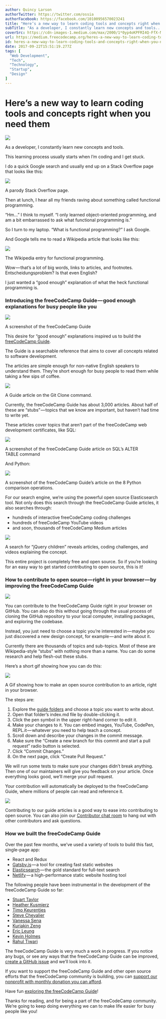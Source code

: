 ```yaml
---
author: Quincy Larson
authorTwitter: https://twitter.com/ossia
authorFacebook: https://facebook.com/10100956570023241
title: "Here’s a new way to learn coding tools and concepts right when you need them"
subTitle: "As a developer, I constantly learn new concepts and tools...."
coverSrc: https://cdn-images-1.medium.com/max/2000/1*0yp4oKPFRI4Q-FfX-MqWnQ.jpeg
url: https://medium.freecodecamp.org/heres-a-new-way-to-learn-coding-tools-and-concepts-right-when-you-need-them-ee82d15c576d
id: heres-a-new-way-to-learn-coding-tools-and-concepts-right-when-you-need-them-ee82d15c576d
date: 2017-09-22T15:51:19.277Z
tags: [
  "Web Development",
  "Tech",
  "Technology",
  "Startup",
  "Design"
]
---
```

# Here’s a new way to learn coding tools and concepts right when you need them







![](https://cdn-images-1.medium.com/max/2000/1*0yp4oKPFRI4Q-FfX-MqWnQ.jpeg)







As a developer, I constantly learn new concepts and tools.

This learning process usually starts when I’m coding and I get stuck.

I do a quick Google search and usually end up on a Stack Overflow page that looks like this:







![](https://cdn-images-1.medium.com/max/2000/1*O0acG-pJOG8fRSPGPz4LEQ.png)

A parody Stack Overflow page.







Then at lunch, I hear all my friends raving about something called functional programming.

“Hm…” I think to myself. “I only learned object-oriented programming, and am a bit embarrassed to ask what functional programming is.”

So I turn to my laptop. “What is functional programming?” I ask Google.

And Google tells me to read a Wikipedia article that looks like this:







![](https://cdn-images-1.medium.com/max/2000/1*qX9LboiIHFfEWdPgOmXtYA.png)

The Wikipedia entry for functional programming.







Wow — that’s a lot of big words, links to articles, and footnotes. Entscheidungsproblem? Is that even English?

I just wanted a “good enough” explanation of what the heck functional programming is.

### Introducing the freeCodeCamp Guide — good enough explanations for busy people like you







![](https://cdn-images-1.medium.com/max/2000/1*SeE3_HMXFEmHzkOCIF5Y4g.png)

A screenshot of the freeCodeCamp Guide







This desire for “good enough” explanations inspired us to build the [freeCodeCamp Guide](https://guide.freecodecamp.org/).

The Guide is a searchable reference that aims to cover all concepts related to software development.

The articles are simple enough for non-native English speakers to understand them. They’re short enough for busy people to read them while taking a few sips of coffee.







![](https://cdn-images-1.medium.com/max/2000/1*s0O4MoHJjwWZ8_cAkflWyw.png)

A Guide article on the Git Clone command.







Currently, the freeCodeCamp Guide has about 3,000 articles. About half of these are “stubs” — topics that we know are important, but haven’t had time to write yet.

These articles cover topics that aren’t part of the freeCodeCamp web development certificates, like SQL:







![](https://cdn-images-1.medium.com/max/2000/1*8XpmslfzjnYt9mEjEUj8UA.png)

A screenshot of the freeCodeCamp Guide article on SQL’s ALTER TABLE command







And Python:







![](https://cdn-images-1.medium.com/max/2000/1*E45xH3ZIi7sIVozlqaT9gQ.png)

A screenshot of the freeCodeCamp Guide’s article on the 8 Python comparison operations.







For our search engine, we’re using the powerful open source Elasticsearch tool. Not only does this search through the freeCodeCamp Guide articles, it also searches through:

*   hundreds of interactive freeCodeCamp coding challenges
*   hundreds of freeCodeCamp YouTube videos
*   and soon, thousands of freeCodeCamp Medium articles







![](https://cdn-images-1.medium.com/max/2000/1*9z7M6GRVX5TeI0XaONhO5w.png)

A search for “jQuery children” reveals articles, coding challenges, and videos explaining the concept.







This entire project is completely free and open source. So if you’re looking for an easy way to get started contributing to open source, this is it!

### How to contribute to open source — right in your browser — by improving the freeCodeCamp Guide



![](https://cdn-images-1.medium.com/max/1600/1*EX5rn0q6L6qR-KQixxMdpQ.jpeg)



You can contribute to the freeCodeCamp Guide right in your browser on GitHub. You can also do this without going through the usual process of cloning the GitHub repository to your local computer, installing packages, and exploring the codebase.

Instead, you just need to choose a topic you’re interested in — maybe you just discovered a new design concept, for example — and write about it.

Currently there are thousands of topics and sub-topics. Most of these are Wikipedia-style “stubs” with nothing more than a name. You can do some research and help flesh-out these stubs.

Here’s a short gif showing how you can do this:







![](https://cdn-images-1.medium.com/max/2000/1*qnFS6ITMwcpsiZvF5b1pHw.gif)

A Gif showing how to make an open source contribution to an article, right in your browser.







The steps are:

1.  Explore the [guide folders](https://github.com/freeCodeCamp/guides/tree/master/src/pages/) and choose a topic you want to write about.
2.  Open that folder’s index.md file by double-clicking it.
3.  Click the pen symbol in the upper right-hand corner to edit it.
4.  Make your changes to it. You can embed images, YouTube, CodePen, REPL.it — whatever you need to help teach a concept.
5.  Scroll down and describe your changes in the commit message.
6.  Make sure the “Create a new branch for this commit and start a pull request” radio button is selected.
7.  Click “Commit Changes.”
8.  On the next page, click “Create Pull Request.”

We will run some tests to make sure your changes didn’t break anything. Then one of our maintainers will give you feedback on your article. Once everything looks good, we’ll merge your pull request.

Your contribution will automatically be deployed to the freeCodeCamp Guide, where millions of people can read and reference it.



![](https://cdn-images-1.medium.com/max/1600/1*JygArrG_p2jQW9MiKFcGCg.gif)



Contributing to our guide articles is a good way to ease into contributing to open source. You can also join our [Contributor chat room](https://gitter.im/FreeCodeCamp/Contributors) to hang out with other contributors and ask questions.

### How we built the freeCodeCamp Guide

Over the past few months, we’ve used a variety of tools to build this fast, single-page app:

*   React and Redux
*   [Gatsby.js](https://github.com/gatsbyjs/gatsby) — a tool for creating fast static websites
*   [Elasticsearch](https://www.elastic.co/products/elasticsearch) — the gold standard for full-text search
*   [Netlify](https://www.netlify.com/) — a high-performance static website hosting tool

The following people have been instrumental in the development of the freeCodeCamp Guide so far:

*   [Stuart Taylor](https://github.com/Bouncey)
*   [Heather Kusmierz](https://github.com/HKuz)
*   [Timo Keurentjes](https://github.com/systimotic)
*   [Steve Chevalier](https://github.com/SteveChevalier)
*   [Vanessa Sena](https://github.com/vanessasena)
*   [Kuriakin Zeng](https://github.com/kuriakinzeng)
*   [Eric Leung](https://github.com/erictleung)
*   [Kevin Holmes](https://github.com/codersc)
*   [Rahul Tiwari](https://github.com/invinciblycool)

The freeCodeCamp Guide is very much a work in progress. If you notice any bugs, or see any ways that the freeCodeCamp Guide can be improved, [create a GitHub issue](http://github.com/FreeCodeCamp/guides/issues/new) and we’ll look into it.

If you want to support the freeCodeCamp Guide and other open source efforts that the freeCodeCamp community is building, you can [support our nonprofit with monthly donation you can afford](https://donate.freecodecamp.org).

Have fun [exploring the freeCodeCamp Guide](https://guide.freecodecamp.org)!

Thanks for reading, and for being a part of the freeCodeCamp community. We’re going to keep doing everything we can to make life easier for busy people like you!








